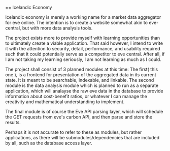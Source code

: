 == Icelandic Economy

Icelandic economy is merely a working name for a market data aggregator for eve
online. The intention is to create a website somewhat akin to eve-central, but 
with more data analysis tools. 

The project exists more to provide myself with learning opportunities than to 
ultimately create a viable application. That said however, I intend to write it
with the attention to security, detail, performance, and usability required such
that it could potentially serve as a competitor to eve central. After all, if I
am not taking my learning seriously, I am not learning as much as I could.

The project shall consist of 3 planned modules at this time: The first( this one ),
is a frontend for presentation of the aggregated data in its current state. It 
is meant to be searchable, indexable, and linkable. The second module is the
data analysis module which is planned to run as a separate application, which will
analayse the raw eve data in the database to provide information about cost-benefit
ratios, or whatever I can manage the creativity and mathematical understanding to
implement.

The final module is of course the Eve API parsing layer, which will schedule 
the GET requests from eve's carbon API, and then parse and store the results.

Perhaps it is not accurate to refer to these as modules, but rather applications,
as there will be submodules/dependencies that are included by all, such as the database
access layer.
